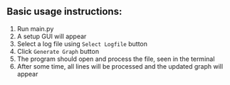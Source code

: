 ## Basic usage instructions:

1. Run main.py
2. A setup GUI will appear
3. Select a log file using `Select Logfile` button
4. Click `Generate Graph` button
5. The program should open and process the file, seen in the terminal
6. After some time, all lines will be processed and the updated graph will appear
